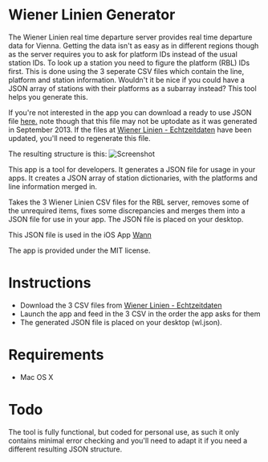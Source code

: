 Wiener Linien Generator
=======================

The Wiener Linien real time departure server provides real time departure data for Vienna. Getting the data isn't as easy as in different regions though as the server requires you to ask for platform IDs instead of the usual station IDs. To look up a station you need to figure the platform (RBL) IDs first. This is done using the 3 seperate CSV files which contain the line, platform and station information. Wouldn't it be nice if you could have a JSON array of stations with their platforms as a subarray instead? This tool helps you generate this.

If you're not interested in the app you can download a ready to use JSON file [here.](https://gist.github.com/hactar/6793144) note though that this file may not be uptodate as it was generated in September 2013. If the files at [Wiener Linien - Echtzeitdaten](https://open.wien.at/site/datensatz/?id=add66f20-d033-4eee-b9a0-47019828e698) have been updated, you'll need to regenerate this file.

The resulting structure is this:
![Screenshot](http://subzero.eu/wann/wp-content/uploads/2013/10/wlgenerator.png)

This app is a tool for developers. It generates a JSON file for usage in your apps. It creates a JSON array of station dictionaries, with the platforms and line information merged in.

Takes the 3 Wiener Linien CSV files for the RBL server, removes some of the unrequired items, fixes some discrepancies and merges them into a JSON file for use in your app. The JSON file is placed on your desktop.

This JSON file is used in the iOS App [Wann](https://subzero.eu/wann)

The app is provided under the MIT license.

Instructions
============

* Download the 3 CSV files from [Wiener Linien - Echtzeitdaten](https://open.wien.at/site/datensatz/?id=add66f20-d033-4eee-b9a0-47019828e698)
* Launch the app and feed in the 3 CSV in the order the app asks for them
* The generated JSON file is placed on your desktop (wl.json).

Requirements
============

* Mac OS X

Todo
====

The tool is fully functional, but coded for personal use, as such it only contains minimal error checking and you'll need to adapt it if you need a different resulting JSON structure.